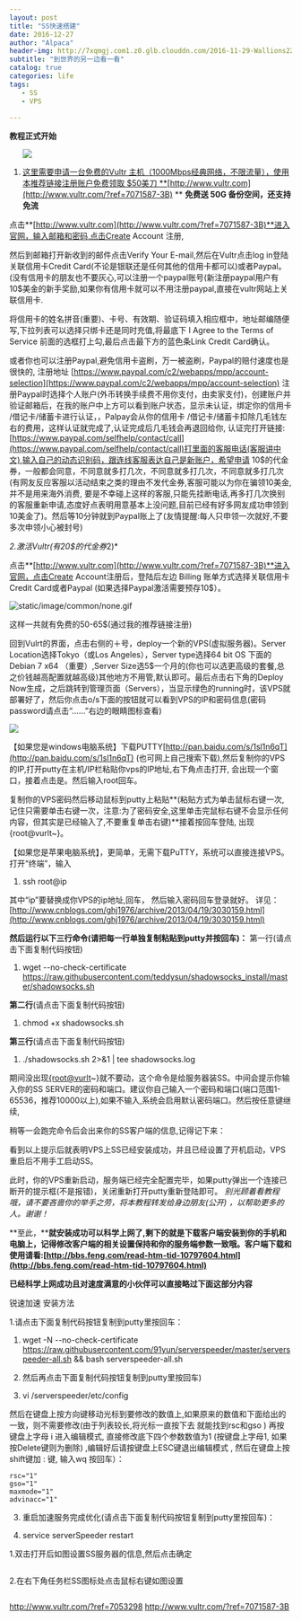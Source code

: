 ```yaml
---
layout: post
title: "SS快速搭建"
date: 2016-12-27
author: "Alpaca"
header-img: http://7xqmgj.com1.z0.glb.clouddn.com/2016-11-29-Wallions22023.jpeg
subtitle: "到世界的另一边看一看"
catalog: true
categories: life
tags:
   - SS
   - VPS
      
---
```



**教程正式开始**

<ul>
<a href="http://www.vultr.com/?ref=7071587-3B"><img src="http://7xqmgj.com1.z0.glb.clouddn.com/2016-12-27-15%3A29%3A43.jpg" </a>
</ul>  

1. 这里需要申请一台免费的Vultr 主机（1000Mbps经典网络，不限流量），使用本推荐链接注册账户免费领取 $50美刀  **[http://www.vultr.com](http://www.vultr.com/?ref=7071587-3B) ** ****免费送 50G 备份空间，还支持免流****

点击**[http://www.vultr.com](http://www.vultr.com/?ref=7071587-3B)**进入官网，输入邮箱和密码,点击Create Account 注册,

然后到邮箱打开新收到的邮件点击Verify Your E-mail,然后在Vultr点击log in登陆关联信用卡Credit Card(不论是银联还是任何其他的信用卡都可以)或者Paypal。(没有信用卡的朋友也不要灰心,可以注册一个paypal账号(新注册paypal用户有10$美金的新手奖励,如果你有信用卡就可以不用注册paypal,直接在vultr网站上关联信用卡.


将信用卡的姓名拼音(重要)、卡号、有效期、验证码填入相应框中，地址邮编随便写,下拉列表可以选择只绑卡还是同时充值,将最底下 I Agree to the Terms of Service 前面的选框打上勾,最后点击最下方的蓝色条Link Credit Card确认。

或者你也可以注册Paypal,避免信用卡盗刷，万一被盗刷，Paypal的赔付速度也是很快的, 注册地址  [https://www.paypal.com/c2/webapps/mpp/account-selection](https://www.paypal.com/c2/webapps/mpp/account-selection)  注册Paypal时选择个人账户(外币转换手续费不用你支付，由卖家支付)，创建账户并验证邮箱后，在我的账户中上方可以看到账户状态，显示未认证，绑定你的信用卡 /借记卡/储蓄卡进行认证，，Palpay会从你的信用卡 /借记卡/储蓄卡扣除几毛钱左右的费用，这样认证就完成了,认证完成后几毛钱会再退回给你,
认证完打开链接:[https://www.paypal.com/selfhelp/contact/call](https://www.paypal.com/selfhelp/contact/call)打里面的客服电话(客服讲中文),输入自己的动态识别码，跟连线客服表达自己是新账户，希望申请 10$的代金券，一般都会同意，不同意就多打几次，不同意就多打几次，不同意就多打几次(有网友反应客服以活动结束之类的理由不发代金券,客服可能以为你在骗领10美金,并不是用来海外消费, 要是不幸碰上这样的客服,只能先挂断电话,再多打几次换别的客服重新申请,态度好点表明用意基本上没问题,目前已经有好多网友成功申领到10美金了)。然后等10分钟就到Paypal账上了(友情提醒:每人只申领一次就好,不要多次申领小心被封号)

*2.激活Vultr(有20$的代金券*2)*

点击**[http://www.vultr.com](http://www.vultr.com/?ref=7071587-3B)**进入官网，点击Create Account注册后，登陆后左边
Billing 账单方式选择关联信用卡Credit Card或者Paypal (如果选择Paypal激活需要预存10$）。

![static/image/common/none.gif](http://images.weiphone.net/data/attachment/forum/201611/02/224848e57egehgmegv6hz7.png)

这样一共就有免费的50-65$(通过我的推荐链接注册)  
  
回到Vulrt的界面，点击右侧的＋号，deploy一个新的VPS(虚拟服务器)。Server Location选择Tokyo（或Los Angeles），Server type选择64 bit OS 下面的Debian 7 x64 （重要）,Server Size选5$一个月的(你也可以选更高级的套餐,总之价钱越高配置就越高级)其他地方不用管,默认即可。最后点击右下角的Deploy Now生成，之后跳转到管理页面（Servers），当显示绿色的running时，该VPS就部署好了，然后你点击o/s下面的按钮就可以看到VPS的IP和密码信息(密码password请点击“……”右边的眼睛图标查看)

![](http://images.weiphone.net/data/attachment/forum/201609/24/140913xjs003vfa7lisx66.jpg)

【如果您是windows电脑系统】下载PUTTY[http://pan.baidu.com/s/1sl1n6qT](http://pan.baidu.com/s/1sl1n6qT)  (也可网上自己搜索下载),然后复制你的VPS的IP,打开putty在主机/IP栏粘贴你vps的IP地址,右下角点击打开, 会出现一个窗口，接着点击是。然后输入root回车。


复制你的VPS密码然后移动鼠标到putty上粘贴**(粘贴方式为单击鼠标右键一次, 记住只需要单击右键一次，注意:为了密码安全,这里单击完鼠标右键不会显示任何内容，但其实是已经输入了,不要重复单击右键)**接着按回车登陆, 出现{root@vurlt~}。


【如果您是苹果电脑系统】，更简单，无需下载PuTTY，系统可以直接连接VPS。
打开“终端”，输入


1. ssh root@ip

其中“ip”要替换成你VPS的ip地址,回车，
然后输入密码回车登录就好。
详见：[http://www.cnblogs.com/ghj1976/archive/2013/04/19/3030159.html](http://www.cnblogs.com/ghj1976/archive/2013/04/19/3030159.html)


**然后运行以下三行命令(请把每一行单独复制粘贴到putty并按回车)：**
第一行(请点击下面复制代码按钮)


1. wget --no-check-certificate https://raw.githubusercontent.com/teddysun/shadowsocks_install/master/shadowsocks.sh

**第二行**(请点击下面复制代码按钮)

1. chmod +x shadowsocks.sh

**第三行**(请点击下面复制代码按钮)

1. ./shadowsocks.sh 2>&1 | tee shadowsocks.log

期间没出现[{root@vurlt](mailto:{root@vurlt)~}就不要动，这个命令是给服务器装SS。中间会提示你输入你的SS SERVER的密码和端口。建议你自己输入一个密码和端口(端口范围1-65536，推荐10000以上),如果不输入,系统会启用默认密码端口。然后按任意键继续,


稍等一会跑完命令后会出来你的SS客户端的信息,记得记下来：

看到以上提示后就表明VPS上SS已经安装成功，并且已经设置了开机启动，VPS重启后不用手工启动SS。

此时，你的VPS重新启动，服务端已经完全配置完毕，如果putty弹出一个连接已断开的提示框(不是报错)，关闭重新打开putty重新登陆即可。
*别光顾着看教程哦，请不要吝啬你的举手之劳，将本教程转发给身边朋友(公开) ，以帮助更多的人。谢谢！*

**至此，****就安装成功可以科学上网了,剩下的就是下载客户端安装到你的手机和电脑上，记得修改客户端的相关设置保持和你的服务端参数一致哦。****客户端****下载和使用请看:[http://bbs.feng.com/read-htm-tid-10797604.html](http://bbs.feng.com/read-htm-tid-10797604.html)**


**已经科学上网成功且对速度满意的小伙伴可以直接略过下面这部分内容**

锐速加速 安装方法

1.请点击下面复制代码按钮复制到putty里按回车：


1. wget -N --no-check-certificate https://raw.githubusercontent.com/91yun/serverspeeder/master/serverspeeder-all.sh && bash serverspeeder-all.sh

2. 然后再点击下面复制代码按钮复制到putty里按回车)

1. vi /serverspeeder/etc/config

然后在键盘上按方向键移动光标到要修改的数值上,如果原来的数值和下面给出的一致，则不需要修改(由于列表较长,将光标一直按下去 就能找到rsc和gso ) 再按键盘上字母 i 进入编辑模式,  直接修改底下四个参数数值为1 (按键盘上字母1, 如果按Delete键则为删除) ,编辑好后请按键盘上ESC键退出编辑模式 ,  然后在键盘上按shift键加 : 键, 输入wq 按回车）：

    rsc="1"
    gso="1"
    maxmode="1"
    advinacc="1"

3. 重启加速服务完成优化(请点击下面复制代码按钮复制到putty里按回车)：

1. service serverSpeeder restart


1.双击打开后如图设置SS服务器的信息,然后点击确定  

<img class="lazy" data-original="http://images.weiphone.net/data/attachment/forum/201610/06/112636m41ptuqpjfuqvxn4.png">


2.在右下角任务栏SS图标处点击鼠标右键如图设置

<img class="lazy" data-original="http://images.weiphone.net/data/attachment/forum/201610/06/112653tqc78qpouf8xu9wo.png">


http://www.vultr.com/?ref=7053298
http://www.vultr.com/?ref=7071587-3B


